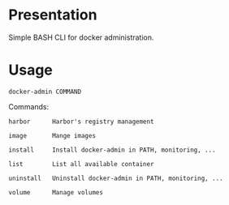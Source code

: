 # Presentation
Simple BASH CLI for docker administration.

# Usage
<code>docker-admin COMMAND </code>

Commands:

	harbor		Harbor's registry management

	image		Mange images

	install		Install docker-admin in PATH, monitoring, ...

	list		List all available container

	uninstall	Uninstall docker-admin in PATH, monitoring, ...

	volume		Manage volumes
